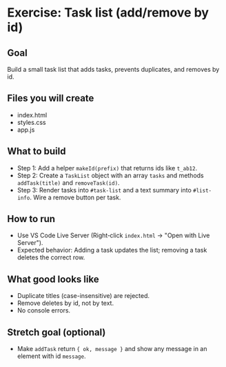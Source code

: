 # Exercise: Task list (add/remove by id)

## Goal

Build a small task list that adds tasks, prevents duplicates, and removes by id.

## Files you will create

- index.html
- styles.css
- app.js

## What to build

- Step 1: Add a helper `makeId(prefix)` that returns ids like `t_ab12`.
- Step 2: Create a `TaskList` object with an array `tasks` and methods `addTask(title)` and `removeTask(id)`.
- Step 3: Render tasks into `#task-list` and a text summary into `#list-info`. Wire a remove button per task.

## How to run

- Use VS Code Live Server (Right‑click `index.html` → "Open with Live Server").
- Expected behavior: Adding a task updates the list; removing a task deletes the correct row.

## What good looks like

- Duplicate titles (case-insensitive) are rejected.
- Remove deletes by id, not by text.
- No console errors.

## Stretch goal (optional)

- Make `addTask` return `{ ok, message }` and show any message in an element with id `message`.
